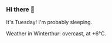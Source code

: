 ### Hi there :wave:

It's Tuesday! I'm probably sleeping.

Weather in Winterthur: overcast, at +6°C.
